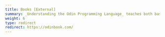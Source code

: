 ```yaml
---
title: Books [External]
summary: _Understanding the Odin Programming Language_ teaches both basic and advanced concepts. You'll learn about procedures, manual memory management, parametric polymorphism, data-oriented design, and much more. A book written by Karl Zylinski.
weight: 6
type: redirect
redirect: https://odinbook.com/
---
```


